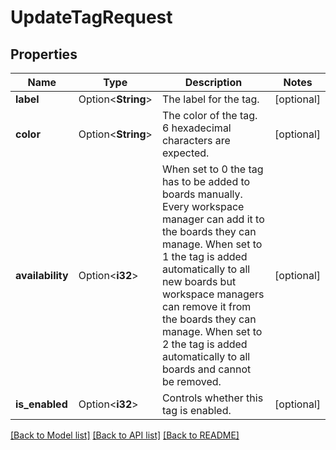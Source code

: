 # UpdateTagRequest

## Properties

Name | Type | Description | Notes
------------ | ------------- | ------------- | -------------
**label** | Option<**String**> | The label for the tag. | [optional]
**color** | Option<**String**> | The color of the tag. 6 hexadecimal characters are expected. | [optional]
**availability** | Option<**i32**> | When set to 0 the tag has to be added to boards manually. Every workspace manager can add it to the boards they can manage. When set to 1 the tag is added automatically to all new boards but workspace managers can remove it from the boards they can manage. When set to 2 the tag is added automatically to all boards and cannot be removed. | [optional]
**is_enabled** | Option<**i32**> | Controls whether this tag is enabled. | [optional]

[[Back to Model list]](../README.md#documentation-for-models) [[Back to API list]](../README.md#documentation-for-api-endpoints) [[Back to README]](../README.md)


